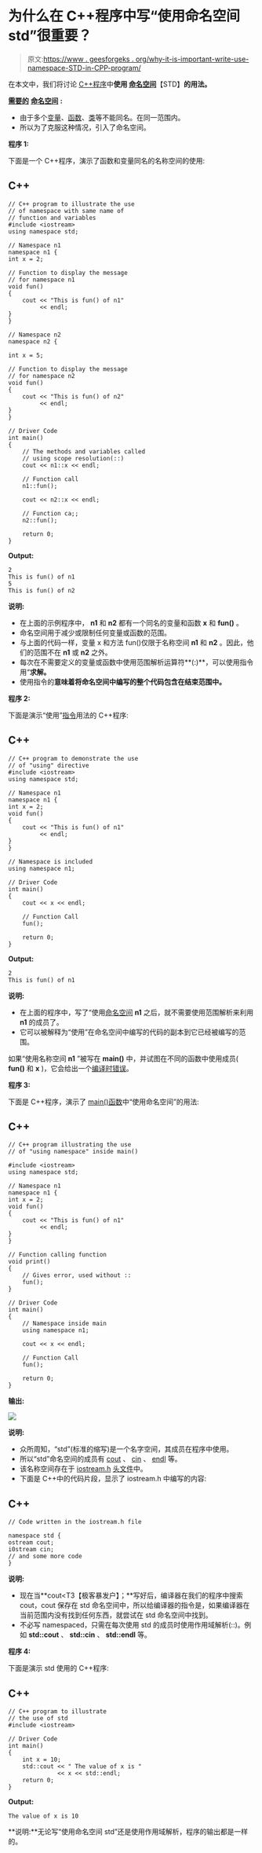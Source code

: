# 为什么在 C++程序中写“使用命名空间 std”很重要？

> 原文:[https://www . geesforgeks . org/why-it-is-important-write-use-namespace-STD-in-CPP-program/](https://www.geeksforgeeks.org/why-it-is-important-to-write-using-namespace-std-in-cpp-program/)

在本文中，我们将讨论 [C++程序](https://www.geeksforgeeks.org/c-plus-plus/)中**使用 [**命名空间**](https://www.geeksforgeeks.org/namespace-in-c/)**【STD】**的用法。**

**<u>需要的</u>** [**<u>命名空间</u>**](https://www.geeksforgeeks.org/namespace-in-c/) **:**

*   由于多个[变量](https://www.geeksforgeeks.org/variables-and-keywords-in-c/)、[函数](https://www.geeksforgeeks.org/functions-in-c/)、[类](https://www.geeksforgeeks.org/c-classes-and-objects/)等不能同名。在同一范围内。
*   所以为了克服这种情况，引入了命名空间。

**程序 1:**

下面是一个 C++程序，演示了函数和变量同名的名称空间的使用:

## C++

```
// C++ program to illustrate the use
// of namespace with same name of
// function and variables
#include <iostream>
using namespace std;

// Namespace n1
namespace n1 {
int x = 2;

// Function to display the message
// for namespace n1
void fun()
{
    cout << "This is fun() of n1"
         << endl;
}
}

// Namespace n2
namespace n2 {

int x = 5;

// Function to display the message
// for namespace n2
void fun()
{
    cout << "This is fun() of n2"
         << endl;
}
}

// Driver Code
int main()
{
    // The methods and variables called
    // using scope resolution(::)
    cout << n1::x << endl;

    // Function call
    n1::fun();

    cout << n2::x << endl;

    // Function ca;;
    n2::fun();

    return 0;
}
```

**Output:** 

```
2
This is fun() of n1
5
This is fun() of n2
```

**说明:**

*   在上面的示例程序中， **n1** 和 **n2** 都有一个同名的变量和函数 **x** 和 **fun()** 。
*   命名空间用于减少或限制任何变量或函数的范围。
*   与上面的代码一样，变量 x 和方法 fun()仅限于名称空间 **n1** 和 **n2** 。因此，他们的范围不在 **n1** 或 **n2** 之外。
*   每次在不需要定义的变量或函数中使用范围解析运算符**(:)**，可以使用指令用“**求解。**
*   使用指令的**意味着将命名空间中编写的整个代码包含在结束范围中。**

**程序 2:**

下面是演示“使用”[指令](https://www.geeksforgeeks.org/cc-preprocessors/)用法的 C++程序:

## C++

```
// C++ program to demonstrate the use
// of "using" directive
#include <iostream>
using namespace std;

// Namespace n1
namespace n1 {
int x = 2;
void fun()
{
    cout << "This is fun() of n1"
         << endl;
}
}

// Namespace is included
using namespace n1;

// Driver Code
int main()
{
    cout << x << endl;

    // Function Call
    fun();

    return 0;
}
```

**Output:** 

```
2
This is fun() of n1
```

**说明:**

*   在上面的程序中，写了“使用[命名空间](https://www.geeksforgeeks.org/namespace-in-c/) **n1** 之后，就不需要使用范围解析来利用 **n1** 的成员了。
*   它可以被解释为“使用”在命名空间中编写的代码的副本到它已经被编写的范围。

如果“使用名称空间 **n1** ”被写在 **main()** 中，并试图在不同的函数中使用成员( **fun()** 和 **x** )，它会给出一个[编译时错误](https://www.geeksforgeeks.org/difference-between-compile-time-errors-and-runtime-errors/)。

**程序 3:**

下面是 C++程序，演示了 [main()函数](https://www.geeksforgeeks.org/executing-main-in-c-behind-the-scene/)中“使用命名空间”的用法:

## C++

```
// C++ program illustrating the use
// of "using namespace" inside main()

#include <iostream>
using namespace std;

// Namespace n1
namespace n1 {
int x = 2;
void fun()
{
    cout << "This is fun() of n1"
         << endl;
}
}

// Function calling function
void print()
{
    // Gives error, used without ::
    fun();
}

// Driver Code
int main()
{
    // Namespace inside main
    using namespace n1;

    cout << x << endl;

    // Function Call
    fun();

    return 0;
}
```

**输出:**

[![](img/9cac4ea4a721f187e75a381b9ba3ca00.png)](https://media.geeksforgeeks.org/wp-content/uploads/20210220200144/Picture1.png)

**说明:**

*   众所周知，“std”(标准的缩写)是一个名字空间，其成员在程序中使用。
*   所以“std”命名空间的成员有 [cout](https://www.geeksforgeeks.org/difference-between-cout-and-stdcout-in-c/) 、 [cin](https://www.geeksforgeeks.org/cincout-vs-scanfprintf/) 、 [endl](https://www.geeksforgeeks.org/endl-vs-n-in-cpp/) 等。
*   该名称空间存在于 [iostream.h](https://www.geeksforgeeks.org/c-stream-classes-structure/) [头文件](https://www.geeksforgeeks.org/header-files-in-c-cpp-and-its-uses/)中。
*   下面是 C++中的代码片段，显示了 iostream.h 中编写的内容:

## C++

```
// Code written in the iostream.h file

namespace std {
ostream cout;
i0stream cin;
// and some more code
}
```

**说明:**

*   现在当**cout<T3【极客暴发户】；**写好后，编译器在我们的程序中搜索 cout，cout 保存在 std 命名空间中，所以给编译器的指令是，如果编译器在当前范围内没有找到任何东西，就尝试在 std 命名空间中找到。
*   不必写 namespaced，只需在每次使用 std 的成员时使用作用域解析(::)。例如 **std::cout** 、 **std::cin** 、 **std::endl** 等。

**程序 4:**

下面是演示 std 使用的 C++程序:

## C++

```
// C++ program to illustrate
// the use of std
#include <iostream>

// Driver Code
int main()
{
    int x = 10;
    std::cout << " The value of x is "
              << x << std::endl;
    return 0;
}
```

**Output:** 

```
The value of x is 10
```

**说明:**无论写“使用命名空间 std”还是使用作用域解析，程序的输出都是一样的。
